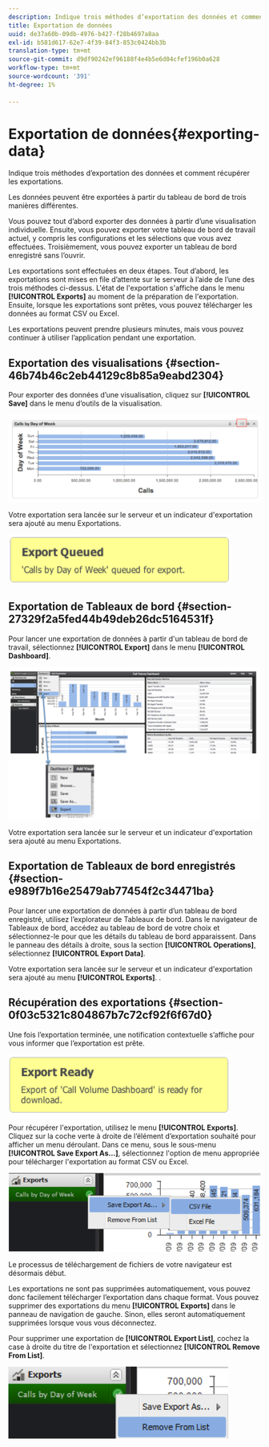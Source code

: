 ```yaml
---
description: Indique trois méthodes d’exportation des données et comment récupérer les exportations.
title: Exportation de données
uuid: de37a60b-09db-4976-b427-f28b4697a8aa
exl-id: b581d617-62e7-4f39-84f3-853c0424bb3b
translation-type: tm+mt
source-git-commit: d9df90242ef96188f4e4b5e6d04cfef196b0a628
workflow-type: tm+mt
source-wordcount: '391'
ht-degree: 1%

---
```


# Exportation de données{#exporting-data}

Indique trois méthodes d’exportation des données et comment récupérer les exportations.

Les données peuvent être exportées à partir du tableau de bord de trois manières différentes.

Vous pouvez tout d’abord exporter des données à partir d’une visualisation individuelle. Ensuite, vous pouvez exporter votre tableau de bord de travail actuel, y compris les configurations et les sélections que vous avez effectuées. Troisièmement, vous pouvez exporter un tableau de bord enregistré sans l’ouvrir.

Les exportations sont effectuées en deux étapes. Tout d’abord, les exportations sont mises en file d’attente sur le serveur à l’aide de l’une des trois méthodes ci-dessus. L&#39;état de l&#39;exportation s&#39;affiche dans le menu **[!UICONTROL Exports]** au moment de la préparation de l&#39;exportation. Ensuite, lorsque les exportations sont prêtes, vous pouvez télécharger les données au format CSV ou Excel.

Les exportations peuvent prendre plusieurs minutes, mais vous pouvez continuer à utiliser l’application pendant une exportation.

## Exportation des visualisations {#section-46b74b46c2eb44129c8b85a9eabd2304}

Pour exporter des données d’une visualisation, cliquez sur **[!UICONTROL Save]** dans le menu d’outils de la visualisation.

![](assets/export_visual.png)

Votre exportation sera lancée sur le serveur et un indicateur d&#39;exportation sera ajouté au menu Exportations.

![](assets/export_queued.png)

## Exportation de Tableaux de bord {#section-27329f2a5fed44b49deb26dc5164531f}

Pour lancer une exportation de données à partir d&#39;un tableau de bord de travail, sélectionnez **[!UICONTROL Export]** dans le menu **[!UICONTROL Dashboard]**.

![](assets/export_dashboard.png)

Votre exportation sera lancée sur le serveur et un indicateur d&#39;exportation sera ajouté au menu Exportations.

## Exportation de Tableaux de bord enregistrés {#section-e989f7b16e25479ab77454f2c34471ba}

Pour lancer une exportation de données à partir d’un tableau de bord enregistré, utilisez l’explorateur de Tableaux de bord. Dans le navigateur de Tableaux de bord, accédez au tableau de bord de votre choix et sélectionnez-le pour que les détails du tableau de bord apparaissent. Dans le panneau des détails à droite, sous la section **[!UICONTROL Operations]**, sélectionnez **[!UICONTROL Export Data]**.

Votre exportation sera lancée sur le serveur et un indicateur d&#39;exportation sera ajouté au menu **[!UICONTROL Exports]**.
.

## Récupération des exportations {#section-0f03c5321c804867b7c72cf92f6f67d0}

Une fois l’exportation terminée, une notification contextuelle s’affiche pour vous informer que l’exportation est prête.

![](assets/export_ready.png)

Pour récupérer l&#39;exportation, utilisez le menu **[!UICONTROL Exports]**. Cliquez sur la coche verte à droite de l’élément d’exportation souhaité pour afficher un menu déroulant. Dans ce menu, sous le sous-menu **[!UICONTROL Save Export As…]**, sélectionnez l&#39;option de menu appropriée pour télécharger l&#39;exportation au format CSV ou Excel.

![](assets/export_save_as.png)

Le processus de téléchargement de fichiers de votre navigateur est désormais début.

Les exportations ne sont pas supprimées automatiquement, vous pouvez donc facilement télécharger l’exportation dans chaque format. Vous pouvez supprimer des exportations du menu **[!UICONTROL Exports]** dans le panneau de navigation de gauche. Sinon, elles seront automatiquement supprimées lorsque vous vous déconnectez.

Pour supprimer une exportation de **[!UICONTROL Export List]**, cochez la case à droite du titre de l&#39;exportation et sélectionnez **[!UICONTROL Remove From List]**.

![](assets/export_remove_from_list.png)
